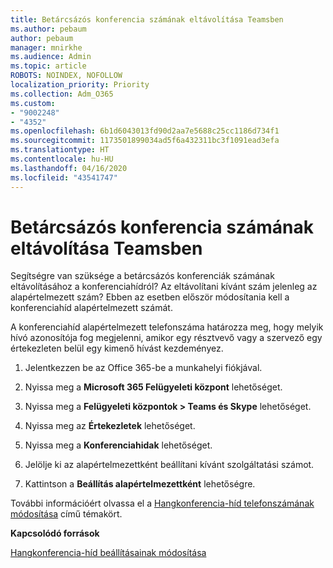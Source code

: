 ```yaml
---
title: Betárcsázós konferencia számának eltávolítása Teamsben
ms.author: pebaum
author: pebaum
manager: mnirkhe
ms.audience: Admin
ms.topic: article
ROBOTS: NOINDEX, NOFOLLOW
localization_priority: Priority
ms.collection: Adm_O365
ms.custom:
- "9002248"
- "4352"
ms.openlocfilehash: 6b1d6043013fd90d2aa7e5688c25cc1186d734f1
ms.sourcegitcommit: 1173501899034ad5f6a432311bc3f1091ead3efa
ms.translationtype: HT
ms.contentlocale: hu-HU
ms.lasthandoff: 04/16/2020
ms.locfileid: "43541747"
---
```

# <a name="teams-dial-in-conferencing-number-removal"></a>Betárcsázós konferencia számának eltávolítása Teamsben

Segítségre van szüksége a betárcsázós konferenciák számának eltávolításához a konferenciahídról? Az eltávolítani kívánt szám jelenleg az alapértelmezett szám? Ebben az esetben először módosítania kell a konferenciahíd alapértelmezett számát.

A konferenciahíd alapértelmezett telefonszáma határozza meg, hogy melyik hívó azonosítója fog megjelenni, amikor egy résztvevő vagy a szervező egy értekezleten belül egy kimenő hívást kezdeményez.

1. Jelentkezzen be az Office 365-be a munkahelyi fiókjával.

2. Nyissa meg a **Microsoft 365 Felügyeleti központ** lehetőséget.

3. Nyissa meg a **Felügyeleti központok > Teams és Skype** lehetőséget.

4. Nyissa meg az **Értekezletek** lehetőséget.

5. Nyissa meg a **Konferenciahidak** lehetőséget.

6. Jelölje ki az alapértelmezettként beállítani kívánt szolgáltatási számot.

7. Kattintson a **Beállítás alapértelmezettként** lehetőségre.

További információért olvassa el a [Hangkonferencia-híd telefonszámának módosítása](https://docs.microsoft.com/microsoftteams/change-the-phone-numbers-on-your-audio-conferencing-bridge) című témakört.

**Kapcsolódó források**

[Hangkonferencia-híd beállításainak módosítása](https://docs.microsoft.com/microsoftteams/change-the-settings-for-an-audio-conferencing-bridge)

